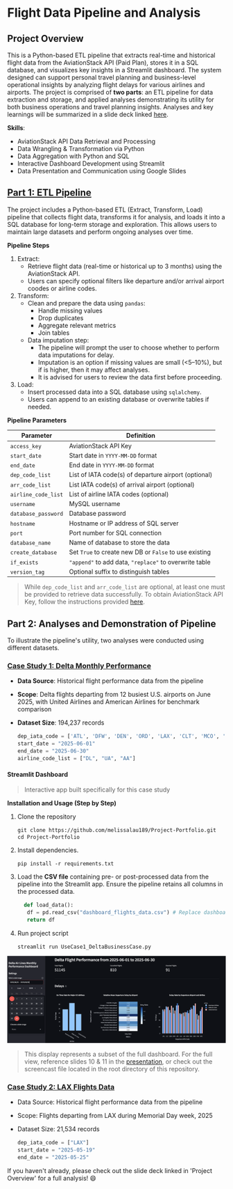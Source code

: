 # Flight Data Pipeline and Analysis

## Project Overview

This is a Python-based ETL pipeline that extracts real-time and historical flight data from the AviationStack API (Paid Plan), stores it in a SQL database, and visualizes key insights in a Streamlit dashboard. The system designed can support personal travel planning  and business-level operational insights by analyzing flight delays for various airlines and airports. The project is comprised of **two parts**: an ETL pipeline for data extraction and storage, and applied analyses demonstrating its utility for both business operations and travel planning insights. Analyses and key learnings will be summarized in a slide deck linked [here](https://github.com/melissalau189/Project-Portfolio/blob/main/Aviation%20Project%20Slide%20Deck.pdf).  

**Skills**:   
* AviationStack API Data Retrieval and Processing  
* Data Wrangling & Transformation via Python  
* Data Aggregation with Python and SQL  
* Interactive Dashboard Development using Streamlit  
* Data Presentation and Communication using Google Slides

## [Part 1: ETL Pipeline](https://github.com/melissalau189/Project-Portfolio/blob/main/flights_etl.ipynb)

The project includes a Python-based ETL (Extract, Transform, Load) pipeline that collects flight data, transforms it for analysis, and loads it into a SQL database for long-term storage and exploration. This allows users to maintain large datasets and perform ongoing analyses over time.

**Pipeline Steps**  

1. Extract:
    * Retrieve flight data (real-time or historical up to 3 months) using the AviationStack API.
    * Users can specify optional filters like departure and/or arrival airport coodes or airline codes.
2. Transform:
    * Clean and prepare the data using `pandas`:
      * Handle missing values
      * Drop duplicates
      * Aggregate relevant metrics
      * Join tables
    * Data imputation step:
      * The pipeline will prompt the user to choose whether to perform data imputations for delay.
      * Imputation is an option if missing values are small (<5–10%), but if is higher, then it may affect analyses.
      * It is advised for users to review the data first before proceeding.
3. Load:  
    * Insert processed data into a SQL database using `sqlalchemy`.
    * Users can append to an existing database or overwrite tables if needed.

**Pipeline Parameters**

| Parameter           | Definition                                             |
| ------------------- | ------------------------------------------------------ |
| `access_key`        | AviationStack API Key                                  |
| `start_date`        | Start date in `YYYY-MM-DD` format                      |
| `end_date`          | End date in `YYYY-MM-DD` format                        |
| `dep_code_list`     | List of IATA code(s) of departure airport (optional)   |
| `arr_code_list`     | List IATA code(s) of arrival airport (optional)        |
| `airline_code_list` | List of airline IATA codes (optional)                  |
| `username`          | MySQL username                                         |
| `database_password` | Database password                                      |
| `hostname`          | Hostname or IP address of SQL server                   |
| `port`              | Port number for SQL connection                         |
| `database_name`     | Name of database to store the data                     |
| `create_database`   | Set `True` to create new DB or `False` to use existing |
| `if_exists`         | `"append"` to add data, `"replace"` to overwrite table |
| `version_tag`       | Optional suffix to distinguish tables                  |
 
> While `dep_code_list` and `arr_code_list` are optional, at least one must be provided to retrieve data successfully.
> To obtain AviationStack API Key, follow the instructions provided [here](https://aviationstack.com/).

## Part 2: Analyses and Demonstration of Pipeline
To illustrate the pipeline's utility, two analyses were conducted using different datasets.

### [Case Study 1: Delta Monthly Performance](https://github.com/melissalau189/Project-Portfolio/blob/main/UseCase2_DeltaBusinessCase.py)
* **Data Source**: Historical flight performance data from the pipeline
* **Scope**: Delta flights departing from 12 busiest U.S. airports on June 2025, with United Airlines and American Airlines for benchmark comparison
* **Dataset Size**: 194,237 records

  ```python
  dep_iata_code = ['ATL', 'DFW', 'DEN', 'ORD', 'LAX', 'CLT', 'MCO', 'LAS', 'MIA', 'PHX', 'JFK', 'SFO']
  start_date = "2025-06-01"
  end_date = "2025-06-30"
  airline_code_list = ["DL", "UA", "AA"]
  ```
#### Streamlit Dashboard
> Interactive app built specifically for this case study    

**Installation and Usage (Step by Step)**
1. Clone the repository
   
   ```
   git clone https://github.com/melissalau189/Project-Portfolio.git
   cd Project-Portfolio
   ```
3. Install dependencies.  
   
    ```
    pip install -r requirements.txt
    ```
4. Load the **CSV file** containing pre- or post-processed data from the pipeline into the Streamlit app. Ensure the pipeline retains all columns in the processed data.
   
   ```python
     def load_data():
      df = pd.read_csv("dashboard_flights_data.csv") # Replace dashboard_flights_data.csv with your filename
      return df
   ```
   
6. Run project script
   
   ```
   streamlit run UseCase1_DeltaBusinessCase.py
   ```
![Dashboard Preview](dashboard_preview.png)
> This display represents a subset of the full dashboard. For the full view, reference slides 10 & 11 in the [presentation](Aviation%20Project%20Slide%20Deck.pdf), or check out the screencast file located in the root directory of this repository.

### [Case Study 2: LAX Flights Data](https://github.com/melissalau189/Project-Portfolio/blob/main/UseCase1_LAXflights.ipynb)  
* Data Source: Historical flight performance data from the pipeline
* Scope: Flights departing from LAX during Memorial Day week, 2025
* Dataset Size: 21,534 records

  ```python
  dep_iata_code = ["LAX"]
  start_date = "2025-05-19"
  end_date = "2025-05-25"
  ```

If you haven't already, please check out the slide deck linked in 'Project Overview' for a full analysis! :smile: 




      
  
 
  

